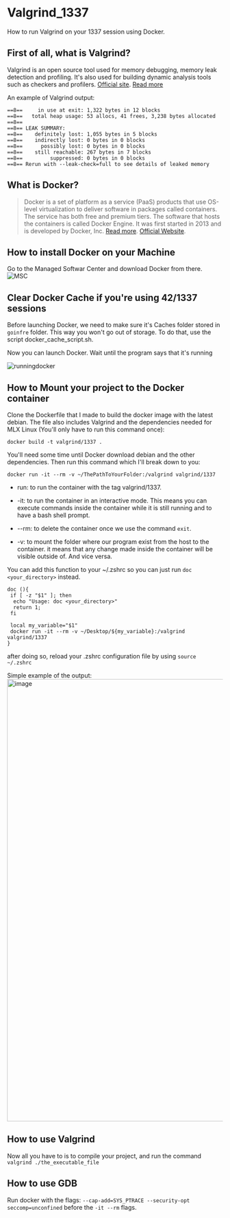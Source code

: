 # Valgrind_1337

How to run Valgrind on your 1337 session using Docker.

## First of all, what is Valgrind?

Valgrind is an open source tool used for memory debugging, memory leak detection and profiling. It's also used for building dynamic analysis tools such as checkers and profilers.
[Official site](https://valgrind.org/).
[Read more](https://en.wikipedia.org/wiki/Valgrind)

An example of Valgrind output:

```==8== HEAP SUMMARY:
==8==     in use at exit: 1,322 bytes in 12 blocks
==8==   total heap usage: 53 allocs, 41 frees, 3,238 bytes allocated
==8==
==8== LEAK SUMMARY:
==8==    definitely lost: 1,055 bytes in 5 blocks
==8==    indirectly lost: 0 bytes in 0 blocks
==8==      possibly lost: 0 bytes in 0 blocks
==8==    still reachable: 267 bytes in 7 blocks
==8==         suppressed: 0 bytes in 0 blocks
==8== Rerun with --leak-check=full to see details of leaked memory
```

## What is Docker?

> Docker is a set of platform as a service (PaaS) products that use OS-level virtualization to deliver software in packages called containers. The service has both free and premium tiers. The software that hosts the containers is called Docker Engine. It was first started in 2013 and is developed by Docker, Inc. [Read more](<https://en.wikipedia.org/wiki/Docker_(software)>). [Official Website](https://www.docker.com/).

## How to install Docker on your Machine

Go to the Managed Softwar Center and download Docker from there.
![MSC](https://i.imgur.com/TjmwlqF.png)

## Clear Docker Cache if you're using 42/1337 sessions
Before launching Docker, we need to make sure it's Caches folder stored in `goinfre` folder. This way you won't go out of storage. To do that, use the script docker_cache_script.sh.

Now you can launch Docker. Wait until the program says that it's running

![runningdocker](https://i.imgur.com/vppdEwm.png)

## How to Mount your project to the Docker container

Clone the Dockerfile that I made to build the docker image with the latest debian. The file also includes Valgrind and the dependencies needed for MLX Linux (You'll only have to run this command once):

```x
docker build -t valgrind/1337 .
```

You'll need some time until Docker download debian and the other dependencies.
Then run this command which I'll break down to you:

```x
docker run -it --rm -v ~/ThePathToYourFolder:/valgrind valgrind/1337
```

- run: to run the container with the tag valgrind/1337.

- -it: to run the container in an interactive mode. This means you can execute commands inside the container while it is still running and to have a bash shell prompt.

- --rm: to delete the container once we use the command `exit`.

- -v: to mount the folder where our program exist from the host to the container. it means that any change made inside the container will be visible outside of. And vice versa.

You can add this function to your ~/.zshrc so you can just run `doc <your_directory>` instead.

```x
doc (){
 if [ -z "$1" ]; then
  echo "Usage: doc <your_directory>"
  return 1;
 fi

 local my_variable="$1"
 docker run -it --rm -v ~/Desktop/${my_variable}:/valgrind valgrind/1337
}
```

after doing so, reload your .zshrc configuration file by using ``` source ~/.zshrc ```

Simple example of the output:
<img width="1032" alt="image" src="https://github.com/Suigetsu/Valgrind_1337/assets/57911923/fa0c60bf-7fc3-4edb-8417-6943926c9c15">

## How to use Valgrind

Now all you have to is to compile your project, and run the command `valgrind ./the_executable_file`

## How to use GDB

Run docker with the flags: `--cap-add=SYS_PTRACE --security-opt seccomp=unconfined` before the `-it --rm` flags.
